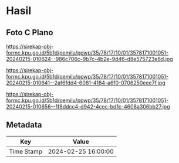 # Hasil

## Foto C Plano

https://sirekap-obj-formc.kpu.go.id/5b1d/pemilu/ppwp/35/78/17/10/01/3578171001051-20240215-010624--986c706c-9b7c-4b2e-9d46-d8e575723e6d.jpg

https://sirekap-obj-formc.kpu.go.id/5b1d/pemilu/ppwp/35/78/17/10/01/3578171001051-20240215-010641--2af6fdd4-6081-4184-a6f0-0706250eee7f.jpg

https://sirekap-obj-formc.kpu.go.id/5b1d/pemilu/ppwp/35/78/17/10/01/3578171001051-20240215-010656--1f8ddcc4-d942-4cec-bd1c-4608a306bb27.jpg


## Metadata

| Key        | Value               |
| ---------- | ------------------- |
| Time Stamp | 2024-02-25 16:00:00 |



